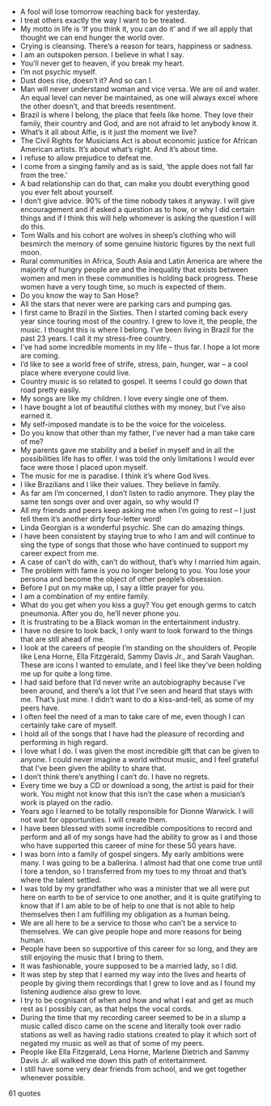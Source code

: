  - A fool will lose tomorrow reaching back for yesterday.
 - I treat others exactly the way I want to be treated.
 - My motto in life is ‘If you think it, you can do it’ and if we all apply that thought we can end hunger the world over.
 - Crying is cleansing. There’s a reason for tears, happiness or sadness.
 - I am an outspoken person. I believe in what I say.
 - You’ll never get to heaven, if you break my heart.
 - I’m not psychic myself.
 - Dust does rise, doesn’t it? And so can I.
 - Man will never understand woman and vice versa. We are oil and water. An equal level can never be maintained, as one will always excel where the other doesn’t, and that breeds resentment.
 - Brazil is where I belong, the place that feels like home. They love their family, their country and God, and are not afraid to let anybody know it.
 - What’s it all about Alfie, is it just the moment we live?
 - The Civil Rights for Musicians Act is about economic justice for African American artists. It’s about what’s right. And it’s about time.
 - I refuse to allow prejudice to defeat me.
 - I come from a singing family and as is said, ‘the apple does not fall far from the tree.’
 - A bad relationship can do that, can make you doubt everything good you ever felt about yourself.
 - I don’t give advice. 90% of the time nobody takes it anyway. I will give encouragement and if asked a question as to how, or why I did certain things and if I think this will help whomever is asking the question I will do this.
 - Tom Walls and his cohort are wolves in sheep’s clothing who will besmirch the memory of some genuine historic figures by the next full moon.
 - Rural communities in Africa, South Asia and Latin America are where the majority of hungry people are and the inequality that exists between women and men in these communities is holding back progress. These women have a very tough time, so much is expected of them.
 - Do you know the way to San Hose?
 - All the stars that never were are parking cars and pumping gas.
 - I first came to Brazil in the Sixties. Then I started coming back every year since touring most of the country. I grew to love it, the people, the music. I thought this is where I belong. I’ve been living in Brazil for the past 23 years. I call it my stress-free country.
 - I’ve had some incredible moments in my life – thus far. I hope a lot more are coming.
 - I’d like to see a world free of strife, stress, pain, hunger, war – a cool place where everyone could live.
 - Country music is so related to gospel. It seems I could go down that road pretty easily.
 - My songs are like my children. I love every single one of them.
 - I have bought a lot of beautiful clothes with my money, but I’ve also earned it.
 - My self-imposed mandate is to be the voice for the voiceless.
 - Do you know that other than my father, I’ve never had a man take care of me?
 - My parents gave me stability and a belief in myself and in all the possibilities life has to offer. I was told the only limitations I would ever face were those I placed upon myself.
 - The music for me is paradise. I think it’s where God lives.
 - I like Brazilians and I like their values. They believe in family.
 - As far am I’m concerned, I don’t listen to radio anymore. They play the same ten songs over and over again, so why would I?
 - All my friends and peers keep asking me when I’m going to rest – I just tell them it’s another dirty four-letter word!
 - Linda Georgian is a wonderful psychic. She can do amazing things.
 - I have been consistent by staying true to who I am and will continue to sing the type of songs that those who have continued to support my career expect from me.
 - A case of can’t do with, can’t do without, that’s why I married him again.
 - The problem with fame is you no longer belong to you. You lose your persona and become the object of other people’s obsession.
 - Before I put on my make up, I say a little prayer for you.
 - I am a combination of my entire family.
 - What do you get when you kiss a guy? You get enough germs to catch pneumonia. After you do, he’ll never phone you.
 - It is frustrating to be a Black woman in the entertainment industry.
 - I have no desire to look back, I only want to look forward to the things that are still ahead of me.
 - I look at the careers of people I’m standing on the shoulders of. People like Lena Horne, Ella Fitzgerald, Sammy Davis Jr., and Sarah Vaughan. These are icons I wanted to emulate, and I feel like they’ve been holding me up for quite a long time.
 - I had said before that I’d never write an autobiography because I’ve been around, and there’s a lot that I’ve seen and heard that stays with me. That’s just mine. I didn’t want to do a kiss-and-tell, as some of my peers have.
 - I often feel the need of a man to take care of me, even though I can certainly take care of myself.
 - I hold all of the songs that I have had the pleasure of recording and performing in high regard.
 - I love what I do. I was given the most incredible gift that can be given to anyone. I could never imagine a world without music, and I feel grateful that I’ve been given the ability to share that.
 - I don’t think there’s anything I can’t do. I have no regrets.
 - Every time we buy a CD or download a song, the artist is paid for their work. You might not know that this isn’t the case when a musician’s work is played on the radio.
 - Years ago I learned to be totally responsible for Dionne Warwick. I will not wait for opportunities. I will create them.
 - I have been blessed with some incredible compositions to record and perform and all of my songs have had the ability to grow as I and those who have supported this career of mine for these 50 years have.
 - I was born into a family of gospel singers. My early ambitions were many. I was going to be a ballerina. I almost had that one come true until I tore a tendon, so I transferred from my toes to my throat and that’s where the talent settled.
 - I was told by my grandfather who was a minister that we all were put here on earth to be of service to one another, and it is quite gratifying to know that if I am able to be of help to one that is not able to help themselves then I am fulfilling my obligation as a human being.
 - We are all here to be a service to those who can’t be a service to themselves. We can give people hope and more reasons for being human.
 - People have been so supportive of this career for so long, and they are still enjoying the music that I bring to them.
 - It was fashionable, youre supposed to be a married lady, so I did.
 - It was step by step that I earned my way into the lives and hearts of people by giving them recordings that I grew to love and as I found my listening audience also grew to love.
 - I try to be cognisant of when and how and what I eat and get as much rest as I possibly can, as that helps the vocal cords.
 - During the time that my recording career seemed to be in a slump a music called disco came on the scene and literally took over radio stations as well as having radio stations created to play it which sort of negated my music as well as that of some of my peers.
 - People like Ella Fitzgerald, Lena Horne, Marlene Dietrich and Sammy Davis Jr. all walked me down this path of entertainment.
 - I still have some very dear friends from school, and we get together whenever possible.

61 quotes